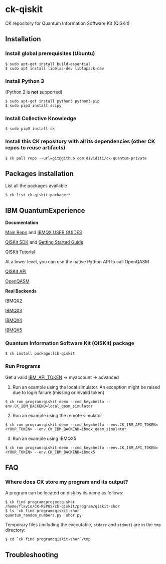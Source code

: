 # ck-qiskit
CK repository for Quantum Information Software Kit (QISKit)


## Installation 

### Install global prerequisites (Ubuntu)

```
$ sudo apt-get install build-essential
$ sudo apt install libblas-dev liblapack-dev
```

### Install Python 3
(Python 2 is **not** supported)

```
$ sudo apt-get install python3 python3-pip
$ sudo pip3 install scipy
```

### Install Collective Knowledge

```
$ sudo pip3 install ck
```

### Install this CK repository with all its dependencies (other CK repos to reuse artifacts)
```
$ ck pull repo --url=git@github.com:dividiti/ck-quantum-private
```


## Packages installation

List all the packages available 

```
$ ck list ck-qiskit:package:*
```

## IBM QuantumExperience

**Documentation**

[Main Repo](https://github.com/QISKit) and [IBMQX USER GUIDES](https://github.com/QISKit/ibmqx-user-guides)

[QISKit SDK](https://github.com/QISKit/qiskit-sdk-py/blob/master/README.md) and [Getting Started Guide](https://www.qiskit.org/documentation/quickstart.html)

[QISKit Tutorial](https://github.com/QISKit/qiskit-tutorial)


At a lower level, you can use the native Python API to call OpenQASM 

[QISKit API](https://github.com/QISKit/qiskit-api-py)

[OpenQASM](https://github.com/QISKit/openqasm/blob/master/README.md)



**Real Backends**

[IBMQX2](https://github.com/QISKit/ibmqx-backend-information/blob/master/backends/ibmqx2/README.md) 

[IBMQX3](https://github.com/QISKit/ibmqx-backend-information/blob/master/backends/ibmqx3/README.md)

[IBMQX4](https://github.com/QISKit/ibmqx-backend-information/blob/master/backends/ibmqx4/README.md)

[IBMQX5](https://github.com/QISKit/ibmqx-backend-information/blob/master/backends/ibmqx5/README.md)



### Quantum Information Software Kit (QISKit) package

```
$ ck install package:lib-qiskit
```

### Run Programs

Get a valid [IBM_API_TOKEN](https://quantumexperience.ng.bluemix.net/qx/login) -> myaccount -> advanced

1) Run an example using the local simulator. An exception might be  raised due to login failure (missing or invalid token)

```
$ ck run program:qiskit-demo --cmd_key=hello --env.CK_IBM_BACKEND=local_qasm_simulator
```


2) Run an example using the remote simulator

```
$ ck run program:qiskit-demo --cmd_key=hello --env.CK_IBM_API_TOKEN=<YOUR_TOKEN> --env.CK_IBM_BACKEND=ibmqx_qasm_simulator
```

3) Run an example using IBMQX5 

```
$ ck run program:qiskit-demo --cmd_key=hello --env.CK_IBM_API_TOKEN=<YOUR_TOKEN> --env.CK_IBM_BACKEND=ibmqx5
```


## FAQ

### Where does CK store my program and its output?

A program can be located on disk by its name as follows:
```
$ ck find program:projectq-shor
/home/flavio/CK-REPOS/ck-qiskit/program/qiskit-shor
$ ls `ck find program:qiskit-shor`
quantum_random_numbers.py  shor.py
```

Temporary files (including the executable, `stderr` and `stdout`) are in the `tmp` directory:
```
$ cd `ck find program:qiskit-shor`/tmp
```

## Troubleshooting
